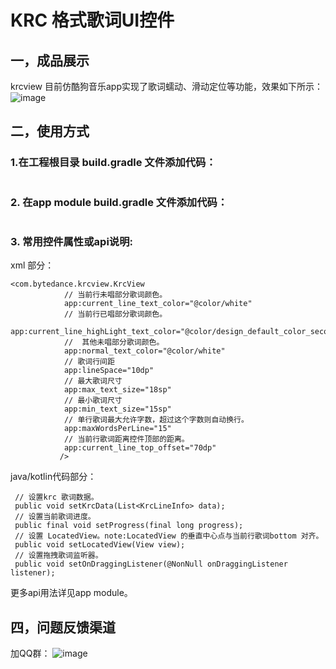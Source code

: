 # KRC 格式歌词UI控件
## 一，成品展示
krcview 目前仿酷狗音乐app实现了歌词蠕动、滑动定位等功能，效果如下所示：
![image](https://github.com/censhengde/krcview/tree/master/res/krcview.gif)
## 二，使用方式
### 1.在工程根目录 build.gradle 文件添加代码：
```agsl

```
### 2. 在app module build.gradle 文件添加代码：
```agsl

```
### 3. 常用控件属性或api说明:
xml 部分：
```agsl
<com.bytedance.krcview.KrcView
            // 当前行未唱部分歌词颜色。
            app:current_line_text_color="@color/white" 
            // 当前行已唱部分歌词颜色。
            app:current_line_highLight_text_color="@color/design_default_color_secondary_variant"
            //  其他未唱部分歌词颜色。
            app:normal_text_color="@color/white"
            // 歌词行间距
            app:lineSpace="10dp"
            // 最大歌词尺寸
            app:max_text_size="18sp"
            // 最小歌词尺寸
            app:min_text_size="15sp"
            // 单行歌词最大允许字数，超过这个字数则自动换行。
            app:maxWordsPerLine="15"
            // 当前行歌词距离控件顶部的距离。
            app:current_line_top_offset="70dp"
           />
```
java/kotlin代码部分：
```agsl
 // 设置krc 歌词数据。
 public void setKrcData(List<KrcLineInfo> data);
 // 设置当前歌词进度。
 public final void setProgress(final long progress);
 // 设置 LocatedView。note:LocatedView 的垂直中心点与当前行歌词bottom 对齐。
 public void setLocatedView(View view); 
 // 设置拖拽歌词监听器。
 public void setOnDraggingListener(@NonNull onDraggingListener listener);
```
更多api用法详见app module。
## 四，问题反馈渠道
加QQ群：
![image](https://github.com/censhengde/rv-multi-itemtype/blob/master/image/MultiAdapter%E9%97%AE%E9%A2%98%E5%8F%8D%E9%A6%88%E7%BE%A4%E7%BE%A4%E8%81%8A%E4%BA%8C%E7%BB%B4%E7%A0%81.png)
